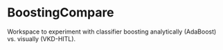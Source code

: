 # BoostingCompare
Workspace to experiment with classifier boosting analytically (AdaBoost) vs. visually (VKD-HITL).
